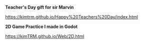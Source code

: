 **Teacher's Day gift for sir Marvin**

https://kimtrm.github.io/Happy%20Teachers%20Day/index.html

**2D Game Practice I made in Godot**

https://kimTRM.github.io/Web/2D.html
